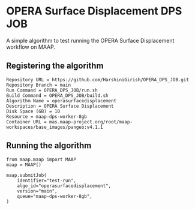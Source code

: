 # OPERA Surface Displacement DPS JOB

A simple algorithm to test running the OPERA Surface Displacement workflow on MAAP.

## Registering the algorithm
```
Repository URL = https://github.com/HarshiniGirish/OPERA_DPS_JOB.git
Repository Branch = main
Run Command = OPERA_DPS_JOB/run.sh
Build Command = OPERA_DPS_JOB/build.sh
Algorithm Name = operasurfacedisplacement
Description = OPERA Surface Displacement
Disk Space (GB) = 10
Resource = maap-dps-worker-8gb
Container URL = mas.maap-project.org/root/maap-workspaces/base_images/pangeo:v4.1.1

```


## Running the algorithm

```
from maap.maap import MAAP
maap = MAAP()

maap.submitJob(
    identifier="test-run",
    algo_id="operasurfacedisplacement",
    version="main",
    queue="maap-dps-worker-8gb",
)
```

